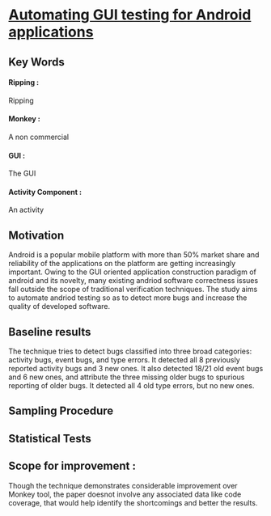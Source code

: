 # [Automating GUI testing for Android applications](http://www.cs.ucr.edu/~neamtiu/pubs/ast11hu.pdf)

## Key Words

#### Ripping :
Ripping 
#### Monkey :
A non commercial 
#### GUI : 
The GUI 

#### Activity Component : 
An activity
 
## Motivation
Android is a popular mobile platform with more than 50% market share and reliability of the applications on the platform are getting increasingly important. Owing to the GUI oriented application construction paradigm of android and its novelty, many existing andriod software correctness issues fall outside the scope of traditional verification techniques. The study aims to automate andriod testing so as to detect more bugs and increase the quality of developed software.

## Baseline results
The technique tries to detect bugs classified into three broad categories: activity bugs, event bugs, and type errors. It detected all 8 previously reported activity bugs and 3 new ones. It also detected 18/21 old event bugs and 6 new ones, and attribute the three missing older bugs to spurious reporting of older bugs. It detected all 4 old type errors, but no new ones.

## Sampling Procedure 


## Statistical Tests


## Scope for improvement :
Though the technique demonstrates considerable improvement over Monkey tool, the paper doesnot involve any associated data like code coverage, that would help identify the shortcomings and better the results.
